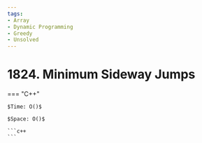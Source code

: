 ```yaml
---
tags:
- Array
- Dynamic Programming
- Greedy
- Unsolved
---
```



# 1824. Minimum Sideway Jumps

=== "C++"

    $Time: O()$

    $Space: O()$

    ```c++
    ```